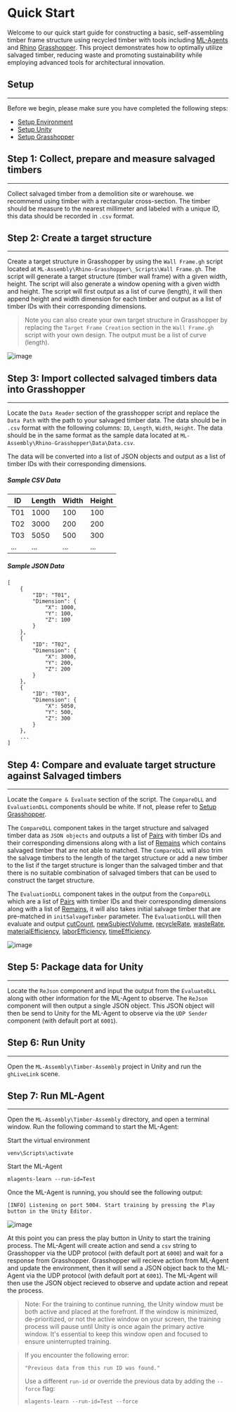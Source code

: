 # Quick Start
Welcome to our quick start guide for constructing a basic, self-assembling timber frame structure using recycled timber with tools including [ML-Agents](https://unity-technologies.github.io/ml-agents/ML-Agents-Overview/) and [Rhino](https://www.rhino3d.com/) [Grasshopper](https://www.rhino3d.com/6/new/grasshopper/). This project demonstrates how to optimally utilize salvaged timber, reducing waste and promoting sustainability while employing advanced tools for architectural innovation.

## Setup
---
Before we begin, please make sure you have completed the following steps:
- [Setup Environment](../setup/setup_env.md)
- [Setup Unity](../setup/setup_unity.md)
- [Setup Grasshopper](../setup/setup_grasshopper.md)

## **Step 1:** Collect, prepare and measure salvaged timbers
---
Collect salvaged timber from a demolition site or warehouse. we recommend using timber with a rectangular cross-section. The timber should be measure to the nearest millimeter and labeled with a unique ID, this data should be recorded in `.csv` format.

## **Step 2:** Create a target structure
---
Create a target structure in Grasshopper by using the `Wall Frame.gh` script located at `ML-Assembly\Rhino-Grasshopper\_Scripts\Wall Frame.gh`. The script will generate a target structure (timber wall frame) with a given width, height. The script will also generate a window opening with a given width and height. The script will first output as a list of curve (length), it will then append height and width dimension for each timber and output as a list of timber IDs with their corresponding dimensions.
> Note you can also create your own target structure in Grasshopper by replacing the `Target Frame Creation` section in the `Wall Frame.gh` script with your own design. The output must be a list of curve (length).

![image](../../../Images/grasshopper-sc-target-frame-creation.png)

## **Step 3:** Import collected salvaged timbers data into Grasshopper
---
Locate the `Data Reader` section of the grasshopper script and replace the `Data Path` with the path to your salvaged timber data. The data should be in `.csv` format with the following columns: `ID`, `Length`, `Width`, `Height`. The data should be in the same format as the sample data located at `ML-Assembly\Rhino-Grasshopper\Data\Data.csv`.

The data will be converted into a list of JSON objects and output as a list of timber IDs with their corresponding dimensions.

##### Sample CSV Data
| ID | Length | Width | Height |
| --- | --- | --- | --- |
| T01 | 1000 | 100 | 100 |
| T02 | 3000 | 200 | 200 |
| T03 | 5050 | 500 | 300 |
| ... | ... | ... | ... |

##### Sample JSON Data
```
[
    {
        "ID": "T01",
        "Dimension": {
            "X": 1000,
            "Y": 100,
            "Z": 100
        }
    },
    {
        "ID": "T02",
        "Dimension": {
            "X": 3000,
            "Y": 200,
            "Z": 200
        }
    },
    {
        "ID": "T03",
        "Dimension": {
            "X": 5050,
            "Y": 500,
            "Z": 300
        }
    },
    ...
]
```

## **Step 4:** Compare and evaluate target structure against Salvaged timbers
---
Locate the `Compare & Evaluate` section of the script. The `CompareDLL` and `EvaluationDLL` components should be white. If not, please refer to [Setup Grasshopper](../setup/setup_grasshopper.md).

The `CompareDLL` component takes in the target structure and salvaged timber data as `JSON objects` and outputs a list of [Pairs](../../api/TimberAssembly.Entities.Pair.yml) with timber IDs and their corresponding dimensions along with a list of [Remains](../../api/TimberAssembly.Entities.Remain.yml) which contains salvaged timber that are not able to matched. The `CompareDLL` will also trim the salvage timbers to the length of the target structure or add a new timber to the list if the target structure is longer than the salvaged timber and that there is no suitable combination of salvaged timbers that can be used to construct the target structure.

The `EvaluationDLL` component takes in the output from the `CompareDLL` which are a list of [Pairs](../../api/TimberAssembly.Entities.Pair.yml) with timber IDs and their corresponding dimensions along with a list of [Remains](../../api/TimberAssembly.Entities.Remain.yml), it will also takes initial salvage timber that are pre-matched in `initSalvageTimber` parameter. The `EvaluationDLL` will then evaluate and output 
[cutCount](xref:TimberAssembly.Operation.Evaluate.EvaluateEfficiencyByCutCount), 
[newSubjectVolume](xref:TimberAssembly.Operation.Evaluate.EvaluateEfficiencyByVolume), 
[recycleRate](xref:TimberAssembly.Operation.Evaluate.GetRecycleRateVolume), 
[wasteRate](xref:TimberAssembly.Operation.Evaluate.GetWasteRateByVolume), 
[materialEfficiency](xref:TimberAssembly.Operation.Evaluate.EvaluateEfficiencyByVolume),
[laborEfficiency](xref:TimberAssembly.Operation.Evaluate.EvaluateEfficiencyByCutCount), 
[timeEfficiency](xref:TimberAssembly.Operation.Evaluate.EvaluateEfficiencyByTime(System.Double,System.Double)).

![image](../../../Images/grasshopper-sc-script-CompareEvaluate.png)

## **Step 5:** Package data for Unity
---
Locate the `ReJson` component and input the output from the `EvaluateDLL` along with other information for the ML-Agent to observe. The `ReJson` component will then output a single JSON object. This JSON object will then be send to Unity for the ML-Agent to observe via the `UDP Sender` component (with default port at `6001`).

## **Step 6:** Run Unity
---
Open the `ML-Assembly\Timber-Assembly` project in Unity and run the `ghLiveLink` scene.

## **Step 7:** Run ML-Agent
---
Open the `ML-Assembly\Timber-Assembly` directory, and open a terminal window. Run the following command to start the ML-Agent:

Start the virtual environment
```
venv\Scripts\activate
```

Start the ML-Agent
```
mlagents-learn --run-id=Test
```
Once the ML-Agent is running, you should see the following output:
```
[INFO] Listening on port 5004. Start training by pressing the Play button in the Unity Editor.
```

![image](../../../Images/ml-agent-console-play.png)

At this point you can press the play button in Unity to start the training process. The ML-Agent will create action and send a `csv` string to Grasshopper via the UDP protocol (with default port at `6000`) and wait for a response from Grasshopper. Grasshopper will recieve action from ML-Agent and update the environment, then it will send a JSON object back to the ML-Agent via the UDP protocol (with default port at `6001`). The ML-Agent will then use the JSON object recieved to observe and update action and repeat the process.

> Note: For the training to continue running, the Unity window must be both active and placed at the forefront. If the window is minimized, de-prioritized, or not the active window on your screen, the training process will pause until Unity is once again the primary active window. It's essential to keep this window open and focused to ensure uninterrupted training.

> If you encounter the following error:
> ```
> "Previous data from this run ID was found."
> ```
> Use a different `run-id` or override the previous data by adding the `--force` flag:
> ```
> mlagents-learn --run-id=Test --force
> ```